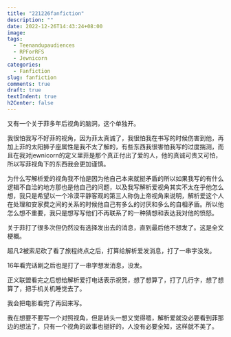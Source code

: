 ```yaml
---
title: "221226fanfiction"
description: ""
date: 2022-12-26T14:43:24+08:00
image: 
tags:
  - Teenandupaudiences
  - RPForRFS
  - Jewnicorn
categories:
  - Fanfiction
slug: fanfiction
comments: true
draft: true
textIndent: true
h2Center: false
---
```


又有一个关于菲多年后视角的脑洞，这个单独开。

我很怕我写不好菲的视角，因为菲太真诚了，我很怕我在书写的时候伤害到他，再加上菲的太阳狮子座属性是我不太了解的，有些东西我很害怕我写的过度揣测，而且在我对jewnicorn的定义里菲是那个真正付出了爱的人，他的真诚可贵又可怕，所以写菲视角下的东西我会更加谨慎。

为什么写解析爱的视角我不怕是因为他自己本来就挺矛盾的所以如果我写的有什么逻辑不自洽的地方那也是他自己的问题，以及我写解析爱视角其实不太在乎他怎么想，我只是希望以一个冷漠平静客观的第三人称伪上帝视角来说明，解析爱这个人在处理和安家费之间的关系的时候他自己有多么的讨厌和多么的自相矛盾。所以他怎么想不重要，我只是想写写他们不再联系了的一种猜想和表达我对他的愤怒。

关于菲打了很多次但仍然没有选择发出去的消息，直到最后他不想发了。这是全文梗概。

超凡2被索尼砍了看了旅程终点之后，打算给解析爱发消息，打了一串字没发。

16年看完话剧之后也是打了一串字想发消息，没发。

正义联盟看完之后想给解析爱打电话表示祝贺，想了想算了，打了几行字，想了想算了，把手机关机睡觉去了。

我会把电影看完了再回来写。

我在想要不要写一个对照视角，但是转头一想又觉得嗯，解析爱就没必要看到菲那边的想法了，只有一个视角的故事也挺好的，人没有必要全知，这样就不美了。